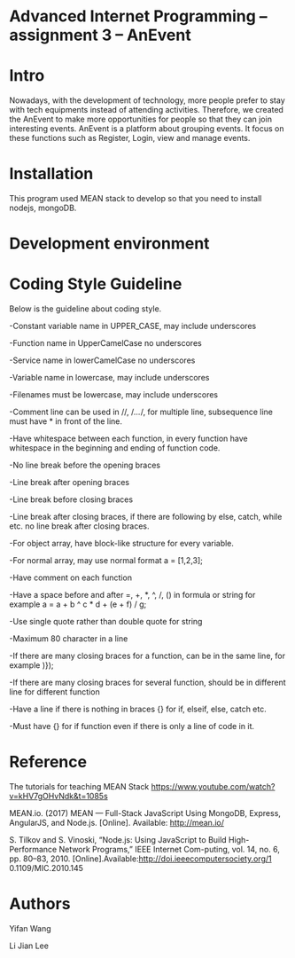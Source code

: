 # Advanced Internet Programming – assignment 3 – AnEvent

# Intro 

Nowadays, with the development of technology, more people prefer to stay with tech equipments instead of attending activities. Therefore, we created the AnEvent to make more opportunities for people so that they can join interesting events.
AnEvent is a platform about grouping events. It focus on these functions such as Register, Login, view and manage events. 


# Installation





This program used MEAN stack to develop so that you need to install nodejs, mongoDB. 



# Development environment 


# Coding Style Guideline

Below is the guideline about coding style.

-Constant variable name in UPPER_CASE, may include underscores

-Function name in UpperCamelCase no underscores

-Service name in lowerCamelCase no underscores 

-Variable name in lowercase, may include underscores

-Filenames must be lowercase, may include underscores

-Comment line can be used in //, /*...*/, for multiple line, subsequence line must have * in front of the line.

-Have whitespace between each function, in every function have whitespace in the beginning and ending of function code.

-No line break before the opening braces

-Line break after opening braces

-Line break before closing braces

-Line break after closing braces, if there are following by else, catch, while etc. no line break after closing braces.

-For object array, have block-like structure for every variable.

-For normal array, may use normal format a = [1,2,3];

-Have comment on each function

-Have a space before and after =, +, *, ^, /, () in formula or string for example a = a + b ^ c * d + (e + f) / g;

-Use single quote rather than double quote for string

-Maximum 80 character in a line

-If there are many closing braces for a function, can be in the same line, for example )});

-If there are many closing braces for several function, should be in different line for different function

-Have a line if there is nothing in braces {} for if, elseif, else, catch etc.

-Must have {} for if function even if there is only a line of code in it.






# Reference 


The tutorials for teaching MEAN Stack 
https://www.youtube.com/watch?v=kHV7gOHvNdk&t=1085s

MEAN.io. (2017) MEAN — Full-Stack JavaScript Using MongoDB, Express, AngularJS, and Node.js. [Online]. Available: http://mean.io/

S. Tilkov and S. Vinoski, “Node.js: Using JavaScript to Build High-Performance Network Programs,” IEEE Internet Com-puting, vol. 14, no. 6, pp. 80–83, 2010. [Online].Available:http://doi.ieeecomputersociety.org/1 0.1109/MIC.2010.145



# Authors 


Yifan Wang 

Li Jian Lee
